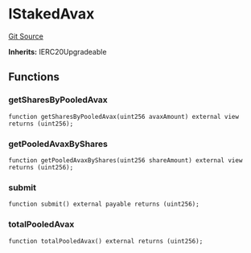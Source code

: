 # IStakedAvax
[Git Source](https://github.com/Stake-for-Ukraine/sfu-savax/blob/03270bceaef27c69d5d3d7e923812533ffff9ed9/src/interfaces/IStakedAvax.sol)

**Inherits:**
IERC20Upgradeable


## Functions
### getSharesByPooledAvax


```solidity
function getSharesByPooledAvax(uint256 avaxAmount) external view returns (uint256);
```

### getPooledAvaxByShares


```solidity
function getPooledAvaxByShares(uint256 shareAmount) external view returns (uint256);
```

### submit


```solidity
function submit() external payable returns (uint256);
```

### totalPooledAvax


```solidity
function totalPooledAvax() external returns (uint256);
```

